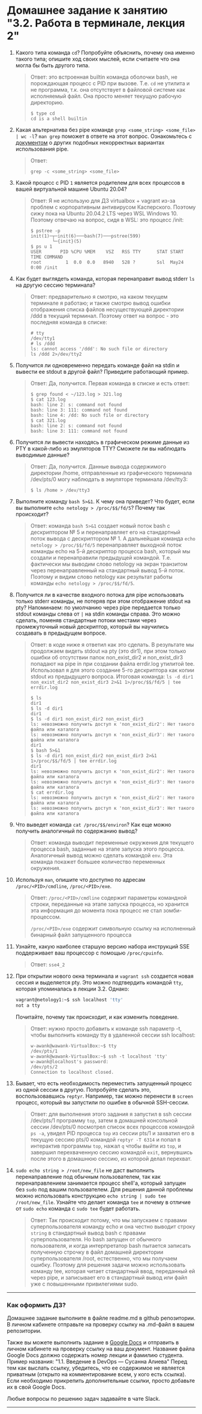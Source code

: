 # Домашнее задание к занятию "3.2. Работа в терминале, лекция 2"

1. Какого типа команда `cd`? Попробуйте объяснить, почему она именно такого типа; опишите ход своих мыслей, если считаете что она могла бы быть другого типа.
   > Ответ: это встроенная builtin команда оболочки bash, не порождающая процесс с PID при вызове. Т.е. `cd` не утилита и не программа, т.к. она отсутствует в файловой системе как исполняемый файл. Она просто меняет текущую рабочую директорию.
   > ```
   > $ type cd
   > cd is a shell builtin
   > ```
1. Какая альтернатива без pipe команде `grep <some_string> <some_file> | wc -l`? `man grep` поможет в ответе на этот вопрос. Ознакомьтесь с [документом](http://www.smallo.ruhr.de/award.html) о других подобных некорректных вариантах использования pipe.
   > Ответ:
   > ```
   > grep -c <some_string> <some_file>
   > ```
1. Какой процесс с PID `1` является родителем для всех процессов в вашей виртуальной машине Ubuntu 20.04?
   > Ответ: Я не использую для ДЗ virtualbox + vagrant из-за проблем с корпоративным антивирусом Касперского. Поэтому сижу пока на Ubuntu 20.04.2 LTS через WSL Windows 10. Поэтому отвечаю на вопрос, сидя в WSL: это процесс /init:
   > ```
   > $ pstree -p
   > init(1)─┬─init(6)───bash(7)───pstree(599)
   >         └─{init}(5)
   > $ ps u 1
   > USER       PID %CPU %MEM    VSZ   RSS TTY      STAT START   TIME COMMAND
   > root         1  0.0  0.0   8940   528 ?        Ssl  May24   0:00 /init
   > ```
1. Как будет выглядеть команда, которая перенаправит вывод stderr `ls` на другую сессию терминала?
   > Ответ: предварительно я смотрю, на каком текущем терминале я работаю; и также смотрю вывод ошибки отображения списка файлов несуществующей директории /ddd в текущий терминал. Поэтому ответ на вопрос - это последняя команда в списке:
   > ```
   > # tty
   > /dev/tty1
   > # ls /ddd
   > ls: cannot access '/ddd': No such file or directory
   > ls /ddd 2>/dev/tty2
   > ``` 
1. Получится ли одновременно передать команде файл на stdin и вывести ее stdout в другой файл? Приведите работающий пример.
   > Ответ: Да, получится. Первая команда в списке и есть ответ:
   > ```
   > $ grep found < ~/123.log > 321.log
   > $ cat 123.log
   > bash: line 2: s: command not found
   > bash: line 3: 111: command not found
   > bash: line 4: /dd: No such file or directory
   > $ cat 321.log
   > bash: line 2: s: command not found
   > bash: line 3: 111: command not found
   > ```
1. Получится ли вывести находясь в графическом режиме данные из PTY в какой-либо из эмуляторов TTY? Сможете ли вы наблюдать выводимые данные?
   > Ответ: Да, получится. Данные вывода содержимого директории /home, отправленные из графического терминала /dev/pts/0 могу наблюдать в эмуляторе терминала /dev/tty3:
   > ``` 
   > $ ls /home > /dev/tty3
   > ```
1. Выполните команду `bash 5>&1`. К чему она приведет? Что будет, если вы выполните `echo netology > /proc/$$/fd/5`? Почему так происходит?
   > Ответ: команда `bash 5>&1` создает новый поток bash с дескриптором № 5 и перенаправляет его на стандартный поток вывода с дескриптором № 1. А дальнейшая команда `echo netology > /proc/$$/fd/5` перенаправляет выходной поток команды echo на 5-й дескриптор процесса bash, который мы создали и перенаправили предыдущей командой. Т.е. фактически мы выводим слово netology на экран транзитом через перенаправленный на стандартный вывод 5-й поток. Поэтому и видим слово netology как результат работы команды `echo netology > /proc/$$/fd/5`.
1. Получится ли в качестве входного потока для pipe использовать только stderr команды, не потеряв при этом отображение stdout на pty? Напоминаем: по умолчанию через pipe передается только stdout команды слева от `|` на stdin команды справа.
Это можно сделать, поменяв стандартные потоки местами через промежуточный новый дескриптор, который вы научились создавать в предыдущем вопросе.
   > Ответ: в коде ниже я ответил как это сделать. В результате мы продолжаем видеть stdout на pty (это dir1), при этом только ошибки об отсутствии папок non_exist_dir2 и non_exist_dir3 попадают на pipe in при создании файла errdir.log утилитой tee. Использовал я для этого создание 5-го дескриптора как копии stdout из предыдущего вопроса. Итоговая команда: `ls -d dir1 non_exist_dir2 non_exist_dir3 2>&1 1>/proc/$$/fd/5 | tee errdir.log`
   > ```
   > $ ls
   > dir1
   > $ ls -d dir1
   > dir1
   > $ ls -d dir1 non_exist_dir2 non_exist_dir3
   > ls: невозможно получить доступ к 'non_exist_dir2': Нет такого файла или каталога
   > ls: невозможно получить доступ к 'non_exist_dir3': Нет такого файла или каталога
   > dir1
   > $ bash 5>&1
   > $ ls -d dir1 non_exist_dir2 non_exist_dir3 2>&1 1>/proc/$$/fd/5 | tee errdir.log
   > dir1
   > ls: невозможно получить доступ к 'non_exist_dir2': Нет такого файла или каталога
   > ls: невозможно получить доступ к 'non_exist_dir3': Нет такого файла или каталога
   > $ cat errdir.log
   > ls: невозможно получить доступ к 'non_exist_dir2': Нет такого файла или каталога
   > ls: невозможно получить доступ к 'non_exist_dir3': Нет такого файла или каталога
   > ```
1. Что выведет команда `cat /proc/$$/environ`? Как еще можно получить аналогичный по содержанию вывод?
   > Ответ: команда выводит переменные окружения для текущего процесса bash, заданные на этапе запуска этого процесса. Аналогичный вывод можно сделать командой `env`. Эта команда покажет большее количество переменных окружения. 
1. Используя `man`, опишите что доступно по адресам `/proc/<PID>/cmdline`, `/proc/<PID>/exe`.
   > Ответ: `/proc/<PID>/cmdline` содержит параметры командной строки, переданные на этапе запуска процесса, но хранится эта информация до момента пока процесс не стал зомби-процессом.
   > 
   > `/proc/<PID>/exe` содержит символьную ссылку на исполненный бинарный файл запущенного процесса 
1. Узнайте, какую наиболее старшую версию набора инструкций SSE поддерживает ваш процессор с помощью `/proc/cpuinfo`.
   > Ответ: `sse4_2`
1. При открытии нового окна терминала и `vagrant ssh` создается новая сессия и выделяется pty. Это можно подтвердить командой `tty`, которая упоминалась в лекции 3.2. Однако:

    ```bash
	vagrant@netology1:~$ ssh localhost 'tty'
	not a tty
    ```

	Почитайте, почему так происходит, и как изменить поведение.
   > Ответ: нужно просто добавить к команде ssh параметр -t, чтобы выполнить команду tty в удаленной сессии ssh localhost:
   > ```
   > w-awank@wawank-VirtualBox:~$ tty
   > /dev/pts/1
   > w-awank@wawank-VirtualBox:~$ ssh -t localhost 'tty'
   > w-awank@localhost's password:
   > /dev/pts/2
   > Connection to localhost closed.
   > ```
1. Бывает, что есть необходимость переместить запущенный процесс из одной сессии в другую. Попробуйте сделать это, воспользовавшись `reptyr`. Например, так можно перенести в `screen` процесс, который вы запустили по ошибке в обычной SSH-сессии.
   > Ответ: для выполнения этого задания я запустил в ssh сессии /dev/pts/1 программу `top`, затем в домашней консольной сессии /dev/pts/0 посмотрел список всех процессов командой `ps -a`, увидел PID процесса `top` из сессии pts/1 и захватил его в текущую сессию pts/0 командой `reptyr -T 6314` и попал в интерактив программы `top`, нажал `q` чтобы выйти из `top`, и завершил перехваченную сессию командой `exit`, вернувшись после этого в домашнюю сессию, из которой делал перехват.     
1. `sudo echo string > /root/new_file` не даст выполнить перенаправление под обычным пользователем, так как перенаправлением занимается процесс shell'а, который запущен без `sudo` под вашим пользователем. Для решения данной проблемы можно использовать конструкцию `echo string | sudo tee /root/new_file`. Узнайте что делает команда `tee` и почему в отличие от `sudo echo` команда с `sudo tee` будет работать.
   > Ответ: Так происходит потому, что мы запускаем с правами суперпользователя команду echo и она честно выводит строку `string` в стандартный вывод bash с правами суперпользователя. Но bash запущен от обычного пользователя, и когда интерпретатор bash пытается записать полученную строчку в файл домашней директории суперпользователя /root, естественно, что мы получаем ошибку. Поэтому для решения задачи можно использовать команду tee, которая читает стандартный ввод, переданный ей через pipe, и записывает его в стандартный вывод или файл уже с повышенными привилегиями sudo.


 
 ---

### Как оформить ДЗ?

Домашнее задание выполните в файле readme.md в github репозитории. В личном кабинете отправьте на проверку ссылку на .md-файл в вашем репозитории.

Также вы можете выполнить задание в [Google Docs](https://docs.google.com/document/u/0/?tgif=d) и отправить в личном кабинете на проверку ссылку на ваш документ.
Название файла Google Docs должно содержать номер лекции и фамилию студента. Пример названия: "1.1. Введение в DevOps — Сусанна Алиева"
Перед тем как выслать ссылку, убедитесь, что ее содержимое не является приватным (открыто на комментирование всем, у кого есть ссылка). 
Если необходимо прикрепить дополнительные ссылки, просто добавьте их в свой Google Docs.

Любые вопросы по решению задач задавайте в чате Slack.

---
